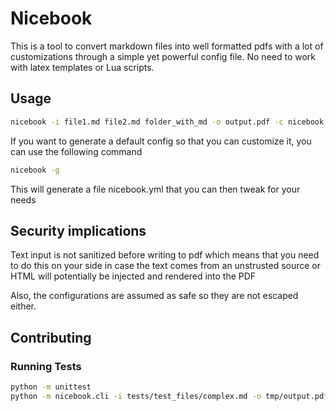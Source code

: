 # Nicebook

This is a tool to convert markdown files into well formatted pdfs with a lot of customizations through a simple yet powerful config file. No need to work with latex templates or Lua scripts.

## Usage

```bash
nicebook -i file1.md file2.md folder_with_md -o output.pdf -c nicebook.yml
```

If you want to generate a default config so that you can customize it, you can use the following command

```bash
nicebook -g
```

This will generate a file nicebook.yml that you can then tweak for your needs

## Security implications

Text input is not sanitized before writing to pdf which means that you need to do this on your side in case the text comes from an unstrusted source or HTML will potentially be injected and rendered into the PDF

Also, the configurations are assumed as safe so they are not escaped either.

## Contributing

### Running Tests

```bash
python -m unittest
python -m nicebook.cli -i tests/test_files/complex.md -o tmp/output.pdf
``````
